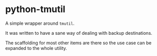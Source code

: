 # python-tmutil
A simple wrapper around `tmutil`.

It was written to have a sane way of dealing with backup destinations.

The scaffolding for most other items are there so the use case can be expanded to the whole utility.
